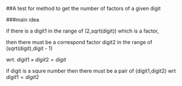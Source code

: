 ##A test for method to get the number of factors of a given digit

###main idea

if there is a digit1 in the range of (2,sqrt(digit)) which is a factor,

then there must be a correspond factor digit2 in the range of (sqrt(digit),digit - 1) 

wrt. $digit1 \times digit2 = digit$ 

if digit is a squre number then there must be a pair of (digit1,digit2) wrt $digit1 =  digit2$



